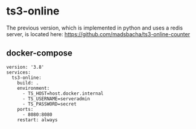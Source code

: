 # ts3-online

The previous version, which is implemented in python and
uses a redis server, is located here:
https://github.com/madsbacha/ts3-online-counter

## docker-compose
```
version: '3.8'
services: 
  ts3-online:
    build: .
    environment: 
      - TS_HOST=host.docker.internal
      - TS_USERNAME=serveradmin
      - TS_PASSWORD=secret
    ports: 
      - 8080:8080
    restart: always
```
